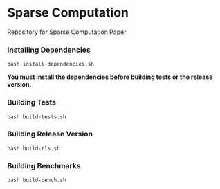 # Sparse Computation
Repository for Sparse Computation Paper

### Installing Dependencies

```bash install-dependencies.sh```

__You must install the dependencies before building tests or the release version.__ 

### Building Tests

```bash build-tests.sh```

### Building Release Version

```bash build-rls.sh```

### Building Benchmarks

```bash build-bench.sh```
